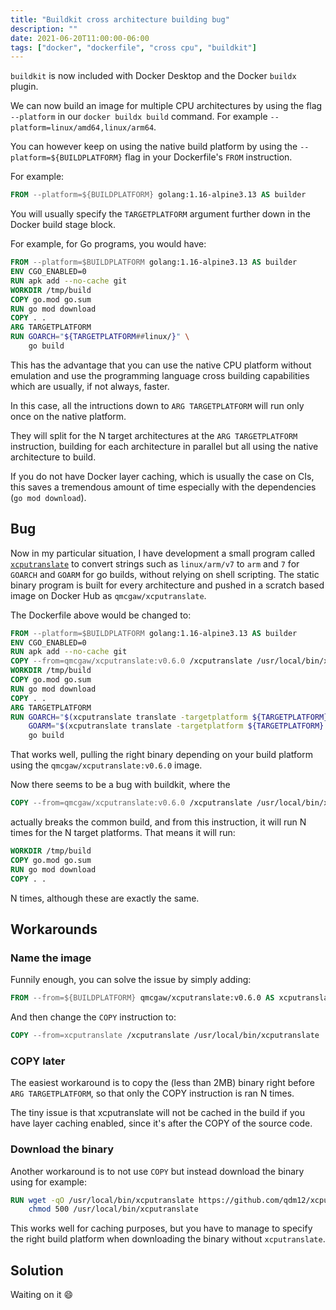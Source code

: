 ```yaml
---
title: "Buildkit cross architecture building bug"
description: ""
date: 2021-06-20T11:00:00-06:00
tags: ["docker", "dockerfile", "cross cpu", "buildkit"]
---
```



`buildkit` is now included with Docker Desktop and the Docker `buildx` plugin.

We can now build an image for multiple CPU architectures by using the flag `--platform` in our `docker buildx build` command.
For example `--platform=linux/amd64,linux/arm64`.

You can however keep on using the native build platform by using the `--platform=${BUILDPLATFORM}` flag in your Dockerfile's `FROM` instruction.

For example:

```Dockerfile
FROM --platform=${BUILDPLATFORM} golang:1.16-alpine3.13 AS builder
```

You will usually specify the `TARGETPLATFORM` argument further down in the Docker build stage block.

For example, for Go programs, you would have:

```Dockerfile
FROM --platform=$BUILDPLATFORM golang:1.16-alpine3.13 AS builder
ENV CGO_ENABLED=0
RUN apk add --no-cache git
WORKDIR /tmp/build
COPY go.mod go.sum
RUN go mod download
COPY . .
ARG TARGETPLATFORM
RUN GOARCH="${TARGETPLATFORM##linux/}" \
    go build
```

This has the advantage that you can use the native CPU platform without emulation and use the programming language cross building capabilities
which are usually, if not always, faster.

In this case, all the intructions down to `ARG TARGETPLATFORM` will run only once on the native platform.

They will split for the N target architectures at the `ARG TARGETPLATFORM` instruction, building for each architecture in parallel but all using the native architecture to build.

If you do not have Docker layer caching, which is usually the case on CIs, this saves a tremendous amount of time especially with the dependencies (`go mod download`).

## Bug

Now in my particular situation, I have development a small program called [`xcputranslate`](https://github.com/qdm12/xcputranslate) to convert strings such as `linux/arm/v7` to `arm` and `7` for `GOARCH` and `GOARM` for go builds, without relying on shell scripting. The static binary program is built for every architecture and pushed in a scratch based image on Docker Hub as `qmcgaw/xcputranslate`.

The Dockerfile above would be changed to:

```Dockerfile
FROM --platform=$BUILDPLATFORM golang:1.16-alpine3.13 AS builder
ENV CGO_ENABLED=0
RUN apk add --no-cache git
COPY --from=qmcgaw/xcputranslate:v0.6.0 /xcputranslate /usr/local/bin/xcputranslate
WORKDIR /tmp/build
COPY go.mod go.sum
RUN go mod download
COPY . .
ARG TARGETPLATFORM
RUN GOARCH="$(xcputranslate translate -targetplatform ${TARGETPLATFORM} -language golang -field arch)" \
    GOARM="$(xcputranslate translate -targetplatform ${TARGETPLATFORM} -language golang -field arm)" \
    go build
```

That works well, pulling the right binary depending on your build platform using the `qmcgaw/xcputranslate:v0.6.0` image.

Now there seems to be a bug with buildkit, where the

```Dockerfile
COPY --from=qmcgaw/xcputranslate:v0.6.0 /xcputranslate /usr/local/bin/xcputranslate
```

actually breaks the common build, and from this instruction, it will run N times for the N target platforms.
That means it will run:

```Dockerfile
WORKDIR /tmp/build
COPY go.mod go.sum
RUN go mod download
COPY . .
```

N times, although these are exactly the same.

## Workarounds

### Name the image

Funnily enough, you can solve the issue by simply adding:

```Dockerfile
FROM --from=${BUILDPLATFORM} qmcgaw/xcputranslate:v0.6.0 AS xcputranslate
```

And then change the `COPY` instruction to:

```Dockerfile
COPY --from=xcputranslate /xcputranslate /usr/local/bin/xcputranslate
```

### COPY later

The easiest workaround is to copy the (less than 2MB) binary right before `ARG TARGETPLATFORM`, so that only the COPY instruction is ran N times.

The tiny issue is that xcputranslate will not be cached in the build if you have layer caching enabled, since it's after the COPY of the source code.

### Download the binary

Another workaround is to not use `COPY` but instead download the binary using for example:

```Dockerfile
RUN wget -qO /usr/local/bin/xcputranslate https://github.com/qdm12/xcputranslate/releases/download/v0.5.0/xcputranslate_0.5.0_linux_amd64 && \
    chmod 500 /usr/local/bin/xcputranslate
```

This works well for caching purposes, but you have to manage to specify the right build platform when downloading the binary without `xcputranslate`.

## Solution

Waiting on it 😄
